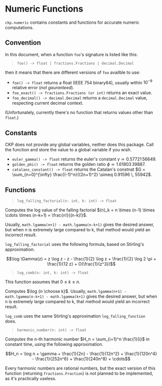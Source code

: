 # Numeric Functions

`ckp.numeric` contains constants and functions for accurate numeric computations.

## Convention

In this document, when a function `foo`'s signature is listed like this:

> `foo() -> float | fractions.Fractions | decimal.Decimal`

then it means that there are different versions of `foo` availble to use:

- `foo() -> float` returns a float (IEEE 754 binary64), usually within $10^{-9}$ relative error (*not gauranteed*).
- `foo_exact() -> fractions.Fractions (or int)` returns an exact value.
- `foo_decimal() -> decimal.Decimal` returns a `decimal.Decimal` value, respecting current decimal context.

(Unfortunately, currently there's no function that returns values other than `float`.)

## Constants

CKP does not provide any global variables, neither does this package. Call the function and store the value to a global variable if you wish.

- `euler_gamma() -> float` returns the euler's constant $\gamma \simeq 0.57721 \, 56649$.
- `golden_phi() -> float` returns the golden ratio $\phi \simeq 1.61803 \, 39887$.
- `catalans_constant() -> float` returns the Catalan's constnat $G = \sum_{n=0}^{\infty} \frac{(-1)^n}{(2n+1)^2} \simeq 0.91596 \, 55942$.

## Functions

> `log_falling_factorial(n: int, k: int) -> float`

Computes the log value of the falling factorial $(n)_k = n \times (n-1) \times \cdots \times (n-k+1) = \frac{n!}{(n-k)!}$.

Usually, `math.lgamma(n+1) - math.lgamma(n-k+1)` gives the desired answer, but when n is extremely large compared to k, that method would yield an incorrect result.

`log_falling_factorial` uses the following formula, based on Stirling's approximation.

$$\log \Gamma(z) = z \log z - z - \frac{1}{2} \log z + \frac{1}{2} \log 2 \pi + \frac{1}{12 z} + O(\frac{1}{z^3})$$

> `log_comb(n: int, k: int) -> float`

This function assumes that $0 \le k \le n$.

Computes $\log {n \choose k}$. Usually, `math.lgamma(n+1) - math.lgamma(n-k+1) - math.lgamma(k+1)` gives the desired answer, but when n is extremely large compared to k, that method would yield an incorrect result.

`log_comb` uses the same Stirling's approximation `log_falling_function` does.

> `harmonic_number(n: int) -> float`

Computes the n-th harmonic number $H_n = \sum_{i=1}^n \frac{1}{i}$ in constant time, using the following approximation.

$$H_n = \log n + \gamma + \frac{1}{2n} - \frac{1}{12n^2} + \frac{1}{120n^4} - \frac{1}{252n^6} + \frac{1}{240n^8} + \cdots$$

Every harmonic numbers are rational numbers, but the exact version of this function (returning `fractions.Fraction`) is *not* planned to be implemented, as it's practically useless.
